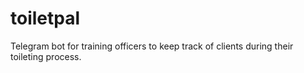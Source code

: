 # toiletpal
Telegram bot for training officers to keep track of clients during their toileting process.
